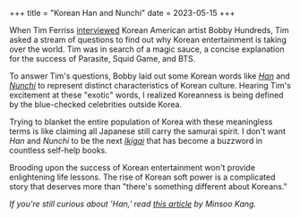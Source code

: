 +++
title = "Korean Han and Nunchi"
date = 2023-05-15
+++

When Tim Ferriss [interviewed](https://tim.blog/2023/05/11/bobby-hundreds/) Korean American artist Bobby Hundreds, Tim asked a stream of questions to find out why Korean entertainment is taking over the world. Tim was in search of a magic sauce, a concise explanation for the success of Parasite, Squid Game, and BTS.

To answer Tim's questions, Bobby laid out some Korean words like *[Han](https://en.wikipedia.org/wiki/Han_(cultural))* and *[Nunchi](https://en.wikipedia.org/wiki/Nunchi)* to represent distinct characteristics of Korean culture. Hearing Tim's excitement at these "exotic" words, I realized Koreanness is being defined by the blue-checked celebrities outside Korea.

Trying to blanket the entire population of Korea with these meaningless terms is like claiming all Japanese still carry the samurai spirit. I don't want *Han* and *Nunchi* to be the next [*Ikigai*](https://en.wikipedia.org/wiki/Ikigai) that has become a buzzword in countless self-help books. 

Brooding upon the success of Korean entertainment won't provide enlightening life lessons. The rise of Korean soft power is a complicated story that deserves more than "there's something different about Koreans."

*If you're still curious about 'Han,' read [this article](https://aeon.co/essays/against-han-or-why-koreans-are-not-defined-by-sadness) by Minsoo Kang.*
